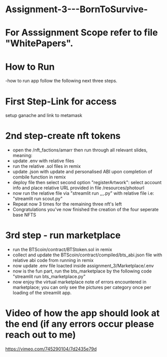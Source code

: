 # Assignment-3---BornToSurvive-

# For Asssignment Scope refer to file "WhitePapers".

# How to Run
-how to run app follow the following next three steps. 

# First Step-Link for access 
setup ganache and link to metamask


# 2nd step-create nft tokens
- open the /nft_factions/amarr then run through all relevant slides, meaning: 
- update .env with relative files 
- run the relative .sol files in remix
- update .json with update and personalised ABI upon completion of combile function in remix 
- deploy file then select second option "registerArtwork": select account info and place relative URL provided in file /resources/photourl 
- now run the relative file via "streamlit run ,,,.py" with relative file i.e: "streamlit run scout.py"
- Repeat now 3 times for the remaining three nft's left
- Congratulations you've now finished the creation of the four seperate base NFTS 


# 3rd step - run marketplace 
- run the BTScoin/contract/BTStoken.sol in remix
- collect and update the BTScoin/contract/compiled/bts_abi.json file with relative abi code from running in remix
- now update .env file loacted inside assignment_3/Marketplace/.env
- now is the fun part, run the bts_marketplace by the following code "streamlit run bts_marketplace.py"
- now enjoy the virtual marketplace note of errors encountered in marketplace; you can only see the pictures per category once per loading of the streamlit app. 

# Video of how the app should look at the end (if any errors occur please reach out to me)
https://vimeo.com/745290104/7d2435e79d

